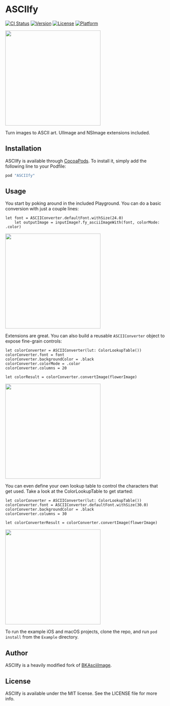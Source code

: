 # ASCIIfy

[![CI Status](http://img.shields.io/travis/nickswalker/ASCIIfy/master.svg?style=flat)](https://travis-ci.org/nickswalker/ASCIIfy)
[![Version](https://img.shields.io/cocoapods/v/ASCIIfy.svg?style=flat)](http://cocoapods.org/pods/ASCIIfy)
[![License](https://img.shields.io/cocoapods/l/ASCIIfy.svg?style=flat)](http://cocoapods.org/pods/ASCIIfy)
[![Platform](https://img.shields.io/cocoapods/p/ASCIIfy.svg?style=flat)](http://cocoapods.org/pods/ASCIIfy)

<img src="http://i.imgur.com/xDp2DCC.gif" width="300px" />

Turn images to ASCII art. UIImage and NSImage extensions included.

## Installation

ASCIIfy is available through [CocoaPods](http://cocoapods.org). To install
it, simply add the following line to your Podfile:

```ruby
pod "ASCIIfy"
```

## Usage 

You start by poking around in the included Playground. You can do a basic conversion with just a couple lines:

	let font = ASCIIConverter.defaultFont.withSize(24.0)
        let outputImage = inputImage?.fy_asciiImageWith(font, colorMode: .color)

<img src="http://i.imgur.com/xDp2DCC.gif" width="300px" />

Extensions are great. You can also build a reusable `ASCIIConverter` object to expose fine-grain controls:

	let colorConverter = ASCIIConverter(lut: ColorLookupTable())
	colorConverter.font = font
	colorConverter.backgroundColor = .black
	colorConverter.colorMode = .color
	colorConverter.columns = 20

	let colorResult = colorConverter.convertImage(flowerImage)


<img src="http://i.imgur.com/4hcpCZm.gif" width="300px" />

You can even define your own lookup table to control the characters that get used. Take a look at the ColorLookupTable to get started:

	let colorConverter = ASCIIConverter(lut: ColorLookupTable())
	colorConverter.font = ASCIIConverter.defaultFont.withSize(30.0)
	colorConverter.backgroundColor = .black
	colorConverter.columns = 30

	let colorConverterResult = colorConverter.convertImage(flowerImage)

<img src="http://i.imgur.com/aPNdFV3.gif" width="300px" />

To run the example iOS and macOS projects, clone the repo, and run `pod install` from the `Example` directory. 

## Author

ASCIIfy is a heavily modified fork of [BKAsciiImage](https://github.com/bkoc/BKAsciiImage).

## License

ASCIIfy is available under the MIT license. See the LICENSE file for more info.

